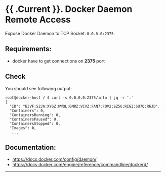 # {{ .Current }}. Docker Daemon Remote Access

Expose Docker Daemon to TCP Socket: `0.0.0.0:2375`.  

## Requirements:
- docker have to get connections on **2375** port


## Check
You should see following output:
```
root@docker-host / $ curl -s 0.0.0.0:2375/info | jq -r '.'
{
  "ID": "BJVF:S2JA:XYGZ:WWQL:GNRZ:VCVZ:FAN7:FOV2:SZ56:RIGI:6U7Q:R6JD",
  "Containers": 0,
  "ContainersRunning": 0,
  "ContainersPaused": 0,
  "ContainersStopped": 0,
  "Images": 0,
   ...

```

## Documentation:
- https://docs.docker.com/config/daemon/
- https://docs.docker.com/engine/reference/commandline/dockerd/

---